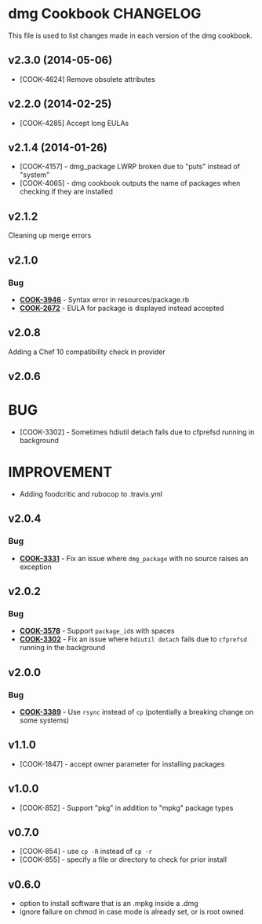 dmg Cookbook CHANGELOG
======================
This file is used to list changes made in each version of the dmg cookbook.

v2.3.0 (2014-05-06)
-------------------
- [COOK-4624] Remove obsolete attributes


v2.2.0 (2014-02-25)
-------------------
- [COOK-4285] Accept long EULAs


v2.1.4 (2014-01-26)
-------------------
* [COOK-4157] - dmg_package LWRP broken due to "puts" instead of "system"
* [COOK-4065] - dmg cookbook outputs the name of packages when checking if they are installed


v2.1.2
------
Cleaning up merge errors


v2.1.0
------
### Bug
- **[COOK-3946](https://tickets.opscode.com/browse/COOK-3946)** - Syntax error in resources/package.rb
- **[COOK-2672](https://tickets.opscode.com/browse/COOK-2672)** - EULA for package is displayed instead accepted


v2.0.8
------
Adding a Chef 10 compatibility check in provider


v2.0.6
------
# BUG
- [COOK-3302] - Sometimes hdiutil detach fails due to cfprefsd running in background
# IMPROVEMENT
- Adding foodcritic and rubocop to .travis.yml


v2.0.4
------
### Bug
- **[COOK-3331](https://tickets.opscode.com/browse/COOK-3331)** - Fix an issue where `dmg_package` with no source raises an exception


v2.0.2
------
### Bug
- **[COOK-3578](https://tickets.opscode.com/browse/COOK-3578)** - Support `package_id`s with spaces
- **[COOK-3302](https://tickets.opscode.com/browse/COOK-3302)** - Fix an issue where `hdiutil detach` fails due to `cfprefsd` running in the background

v2.0.0
------
### Bug
- **[COOK-3389](https://tickets.opscode.com/browse/COOK-3389)** - Use `rsync` instead of `cp` (potentially a breaking change on some systems)

v1.1.0
------
- [COOK-1847] - accept owner parameter for installing packages

v1.0.0
------
- [COOK-852] - Support "pkg" in addition to "mpkg" package types

v0.7.0
------
- [COOK-854] - use `cp -R` instead of `cp -r`
- [COOK-855] - specify a file or directory to check for prior install

v0.6.0
------
- option to install software that is an .mpkg inside a .dmg
- ignore failure on chmod in case mode is already set, or is root owned
